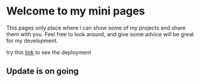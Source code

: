 # Welcome to my mini pages
This pages only place where I can show some of my  projects and share them with you. Feel free to look around, and give some advice will be great for my development.

try this [link](https://hlmyrsyd.github.io/) to see the deployment

## Update is on going